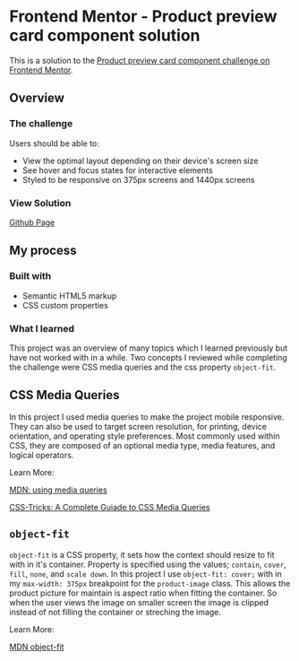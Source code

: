 # Frontend Mentor - Product preview card component solution

This is a solution to the [Product preview card component challenge on Frontend Mentor](https://www.frontendmentor.io/challenges/product-preview-card-component-GO7UmttRfa). 

## Overview

### The challenge

Users should be able to:

- View the optimal layout depending on their device's screen size
- See hover and focus states for interactive elements
- Styled to be responsive on 375px screens and 1440px screens 


### View Solution 

[Github Page](https://github.com/jenndiaz/product-preview-card-component-main)

## My process

### Built with

- Semantic HTML5 markup
- CSS custom properties


### What I learned

This project was an overview of many topics which I learned previously but have not worked with in a while. Two concepts I reviewed while completing the challenge were CSS media queries and the css property `object-fit`. 

## CSS Media Queries

In this project I used media queries to make the project mobile responsive. They can also be used to target screen resolution, for printing, device orientation, and operating style preferences. Most commonly used within CSS, they are composed of an optional media type, media features, and logical operators. 

Learn More: 

[MDN: using media queries](https://developer.mozilla.org/en-US/docs/Web/CSS/Media_Queries/Using_media_queries)

[CSS-Tricks: A Complete Guiade to CSS Media Queries](https://css-tricks.com/a-complete-guide-to-css-media-queries/)

## `object-fit`

`object-fit` is a CSS property, it sets how the context should resize to fit with in it's container. Property is specified using the values; `contain`, `cover`, `fill`, `none`, and `scale down`. In this project I use `object-fit: cover;` with in my `max-width: 375px` breakpoint for the `product-image` class. This allows the product picture for maintain is aspect ratio when fitting the container. So when the user views the image on smaller screen the image is clipped instead of not filling the container or streching the image. 


Learn More:

[MDN object-fit](https://developer.mozilla.org/en-US/docs/Web/CSS/object-fit) 







